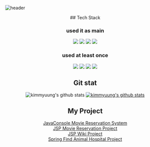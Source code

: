 

![header](https://capsule-render.vercel.app/api?type=waving&color=random&height=300&section=header&text=Kim-Myung-Ho&fontSize=90)

<div align="center">
## Tech Stack

### used it as main
<p align="center">
<img src="https://img.shields.io/badge/JAVA-007396?style=for-the-badge&logo=java&logoColor=white">
<img src="https://img.shields.io/badge/Spring-6DB33F?style=flat-square&logo=spring&logoColor=white"/>
<img src="https://img.shields.io/badge/MySQL-4479A1?style=flat-square&logo=mySQL&logoColor=white"/>
<img src="https://img.shields.io/badge/Bootstrap-7952B3?style=flat-square&logo=bootstrap&logoColor=white"/>

</p>

### used at least once
<p align="center">
  <img src="https://img.shields.io/badge/html-E34F26?style=for-the-badge&logo=Html5&logoColor=white">
  <img src="https://img.shields.io/badge/javascript-F7DF1E?style=for-the-badge&logo=javascript&logoColor=black">
  <img src="https://img.shields.io/badge/jQuery-0769AD?style=for-the-badge&logo=jQuery&logoColor=black">
  <img src="https://img.shields.io/badge/css-1572B6?style=for-the-badge&logo=css3&logoColor=white">

  </p>

## Git stat
![kimmyuung's github stats](https://github-readme-stats.vercel.app/api?username=kimmyuung&show_icons=true)
[![kimmyuung's github stats](https://github-readme-stats.vercel.app/api/top-langs/?username=kimmyuung&show_icons=true&hide_border=true&title_color=004386&icon_color=004386&layout=compact)](https://github.com/kimmyuung)

## My Project
<a href="https://github.com/kimmyuung/Java_Console_MovieTicketing.git">JavaConsole Movie Reservation System</a> <br>
<a href="https://github.com/kimmyuung/MoiveProject.git">JSP Movie Reservation Project</a> <br>
<a href="https://github.com/kimmyuung/JSP-wiki.git"> JSP Wiki Project</a> <br>
<a href="https://github.com/kimmyuung/springproject_animalhospital.git"> Spring Find Animal Hospital Project</a>

</div>




<!--
**kimmyuung/kimmyuung** is a ✨ _special_ ✨ repository because its `README.md` (this file) appears on your GitHub profile.

Here are some ideas to get you started:

- 🔭 I’m currently working on ...
- 🌱 I’m currently learning ...
- 👯 I’m looking to collaborate on ...
- 🤔 I’m looking for help with ...
- 💬 Ask me about ...
- 📫 How to reach me: ...
- 😄 Pronouns: ...
- ⚡ Fun fact: ...
-->
